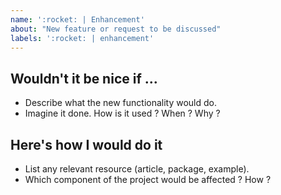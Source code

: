 ```yaml
---
name: ':rocket: | Enhancement'
about: "New feature or request to be discussed"
labels: ':rocket: | enhancement'
---
```


## Wouldn't it be nice if ...
 - Describe what the new functionality would do.
 - Imagine it done. How is it used ? When ? Why ?


## Here's how I would do it
 - List any relevant resource (article, package, example).
 - Which component of the project would be affected ? How ?
